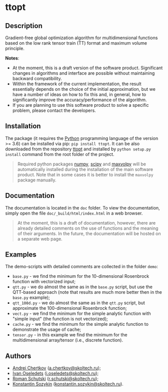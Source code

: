 # ttopt


## Description

Gradient-free global optimization algorithm for multidimensional functions based on the low rank tensor train (TT) format and maximum volume principle.

**Notes**:

- At the moment, this is a draft version of the software product. Significant changes in algorithms and interface are possible without maintaining backward compatibility.
- Within the framework of the current implementation, the result essentially depends on the choice of the initial approximation, but we have a number of ideas on how to fix this and, in general, how to significantly improve the accuracy/performance of the algorithm.
- If you are planning to use this software product to solve a specific problem, please contact the developers.


## Installation

The package (it requires the [Python](https://www.python.org) programming language of the version >= 3.6) can be installed via pip: `pip install ttopt`. It can be also downloaded from the repository [ttopt](https://github.com/SkoltechAI/ttopt) and installed by `python setup.py install` command from the root folder of the project.

> Required python packages [numpy](https://numpy.org), [scipy](https://www.scipy.org) and [maxvolpy](https://bitbucket.org/muxas/maxvolpy/src/master/) will be automatically installed during the installation of the main software product. Note that in some cases it is better to install the `maxvolpy` package manually.


## Documentation

The documentation is located in the `doc` folder. To view the documentation, simply open the file `doc/_build/html/index.html` in a web browser.

> At the moment, this is a draft of documentation, however, there are already detailed comments on the use of functions and the meaning of their arguments. In the future, the documentation will be hosted on a separate web page.


## Examples

The demo-scripts with detailed comments are collected in the folder `demo`:
- `base.py` - we find the minimum for the 10-dimensional Rosenbrock function with vectorized input;
- `qtt.py` - we do almost the same as in the `base.py` script, but use the QTT-based approach (note that results are much more better then in the `base.py` example);
- `qtt_100d.py` - we do almost the same as in the `qtt.py` script, but approximate the 100-dimensional Rosenbrock function;
- `vect.py` - we find the minimum for the simple analytic function with "simple input" (the function is not vectorized);
- `cache.py` - we find the minimum for the simple analytic function to demonstrate the usage of cache;
- `tensor.py` - in this example we find the minimum for the multidimensional array/tensor (i.e., discrete function).


## Authors

- [Andrei Chertkov](https://github.com/AndreiChertkov) (a.chertkov@skoltech.ru);
- [Ivan Oseledets](https://github.com/oseledets) (i.oseledets@skoltech.ru);
- [Roman Schutski](https://github.com/Qbit-) (r.schutski@skoltech.ru);
- [Konstantin Sozykin](https://github.com/gogolgrind) (konstantin.sozykin@skoltech.ru).
